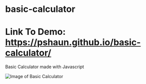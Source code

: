 # basic-calculator
# Link To Demo: https://pshaun.github.io/basic-calculator/
Basic Calculator made with Javascript

![Image of Basic Calculator](https://i.imgur.com/2zIagcN.png)

